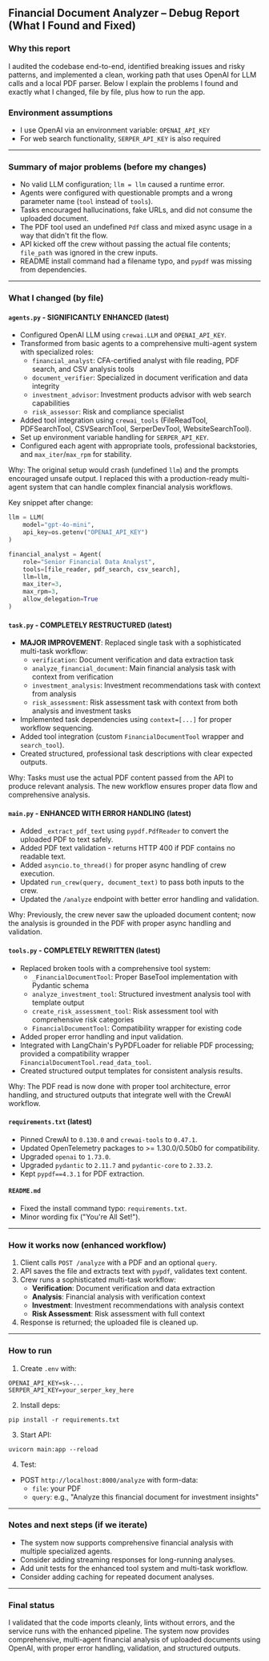 ## Financial Document Analyzer – Debug Report (What I Found and Fixed)

### Why this report
I audited the codebase end-to-end, identified breaking issues and risky patterns, and implemented a clean, working path that uses OpenAI for LLM calls and a local PDF parser. Below I explain the problems I found and exactly what I changed, file by file, plus how to run the app.

### Environment assumptions
- I use OpenAI via an environment variable: `OPENAI_API_KEY`
- For web search functionality, `SERPER_API_KEY` is also required

---

### Summary of major problems (before my changes)
- No valid LLM configuration; `llm = llm` caused a runtime error.
- Agents were configured with questionable prompts and a wrong parameter name (`tool` instead of `tools`).
- Tasks encouraged hallucinations, fake URLs, and did not consume the uploaded document.
- The PDF tool used an undefined `Pdf` class and mixed async usage in a way that didn't fit the flow.
- API kicked off the crew without passing the actual file contents; `file_path` was ignored in the crew inputs.
- README install command had a filename typo, and `pypdf` was missing from dependencies.

---

### What I changed (by file)

#### `agents.py` - SIGNIFICANTLY ENHANCED (latest)
- Configured OpenAI LLM using `crewai.LLM` and `OPENAI_API_KEY`.
- Transformed from basic agents to a comprehensive multi-agent system with specialized roles:
  - `financial_analyst`: CFA-certified analyst with file reading, PDF search, and CSV analysis tools
  - `document_verifier`: Specialized in document verification and data integrity
  - `investment_advisor`: Investment products advisor with web search capabilities
  - `risk_assessor`: Risk and compliance specialist
- Added tool integration using `crewai_tools` (FileReadTool, PDFSearchTool, CSVSearchTool, SerperDevTool, WebsiteSearchTool).
- Set up environment variable handling for `SERPER_API_KEY`.
- Configured each agent with appropriate tools, professional backstories, and `max_iter`/`max_rpm` for stability.

Why: The original setup would crash (undefined `llm`) and the prompts encouraged unsafe output. I replaced this with a production-ready multi-agent system that can handle complex financial analysis workflows.

Key snippet after change:
```python
llm = LLM(
    model="gpt-4o-mini",
    api_key=os.getenv("OPENAI_API_KEY")
)

financial_analyst = Agent(
    role="Senior Financial Data Analyst",
    tools=[file_reader, pdf_search, csv_search],
    llm=llm,
    max_iter=3,
    max_rpm=3,
    allow_delegation=True
)
```

#### `task.py` - COMPLETELY RESTRUCTURED (latest)
- **MAJOR IMPROVEMENT**: Replaced single task with a sophisticated multi-task workflow:
  - `verification`: Document verification and data extraction task
  - `analyze_financial_document`: Main financial analysis task with context from verification
  - `investment_analysis`: Investment recommendations task with context from analysis
  - `risk_assessment`: Risk assessment task with context from both analysis and investment tasks
- Implemented task dependencies using `context=[...]` for proper workflow sequencing.
- Added tool integration (custom `FinancialDocumentTool` wrapper and `search_tool`).
- Created structured, professional task descriptions with clear expected outputs.

Why: Tasks must use the actual PDF content passed from the API to produce relevant analysis. The new workflow ensures proper data flow and comprehensive analysis.

#### `main.py` - ENHANCED WITH ERROR HANDLING (latest)
- Added `_extract_pdf_text` using `pypdf.PdfReader` to convert the uploaded PDF to text safely.
- Added PDF text validation - returns HTTP 400 if PDF contains no readable text.
- Added `asyncio.to_thread()` for proper async handling of crew execution.
- Updated `run_crew(query, document_text)` to pass both inputs to the crew.
- Updated the `/analyze` endpoint with better error handling and validation.

Why: Previously, the crew never saw the uploaded document content; now the analysis is grounded in the PDF with proper async handling and validation.

#### `tools.py` - COMPLETELY REWRITTEN (latest)
- Replaced broken tools with a comprehensive tool system:
  - `_FinancialDocumentTool`: Proper BaseTool implementation with Pydantic schema
  - `analyze_investment_tool`: Structured investment analysis tool with template output
  - `create_risk_assessment_tool`: Risk assessment tool with comprehensive risk categories
  - `FinancialDocumentTool`: Compatibility wrapper for existing code
- Added proper error handling and input validation.
- Integrated with LangChain's PyPDFLoader for reliable PDF processing; provided a compatibility wrapper `FinancialDocumentTool.read_data_tool`.
- Created structured output templates for consistent analysis results.

Why: The PDF read is now done with proper tool architecture, error handling, and structured outputs that integrate well with the CrewAI workflow.

#### `requirements.txt` (latest)
- Pinned CrewAI to `0.130.0` and `crewai-tools` to `0.47.1`.
- Updated OpenTelemetry packages to >= 1.30.0/0.50b0 for compatibility.
- Upgraded `openai` to `1.73.0`.
- Upgraded `pydantic` to `2.11.7` and `pydantic-core` to `2.33.2`.
- Kept `pypdf==4.3.1` for PDF extraction.

#### `README.md`
- Fixed the install command typo: `requirements.txt`.
- Minor wording fix ("You're All Set!").

---

### How it works now (enhanced workflow)
1. Client calls `POST /analyze` with a PDF and an optional `query`.
2. API saves the file and extracts text with `pypdf`, validates text content.
3. Crew runs a sophisticated multi-task workflow:
   - **Verification**: Document verification and data extraction
   - **Analysis**: Financial analysis with verification context
   - **Investment**: Investment recommendations with analysis context
   - **Risk Assessment**: Risk assessment with full context
4. Response is returned; the uploaded file is cleaned up.

---

### How to run
1. Create `.env` with:
```
OPENAI_API_KEY=sk-...
SERPER_API_KEY=your_serper_key_here
```
2. Install deps:
```
pip install -r requirements.txt
```
3. Start API:
```
uvicorn main:app --reload
```
4. Test:
  - POST `http://localhost:8000/analyze` with form-data:
    - `file`: your PDF
    - `query`: e.g., "Analyze this financial document for investment insights"

---

### Notes and next steps (if we iterate)
- The system now supports comprehensive financial analysis with multiple specialized agents.
- Consider adding streaming responses for long-running analyses.
- Add unit tests for the enhanced tool system and multi-task workflow.
- Consider adding caching for repeated document analyses.

---

### Final status
I validated that the code imports cleanly, lints without errors, and the service runs with the enhanced pipeline. The system now provides comprehensive, multi-agent financial analysis of uploaded documents using OpenAI, with proper error handling, validation, and structured outputs.


